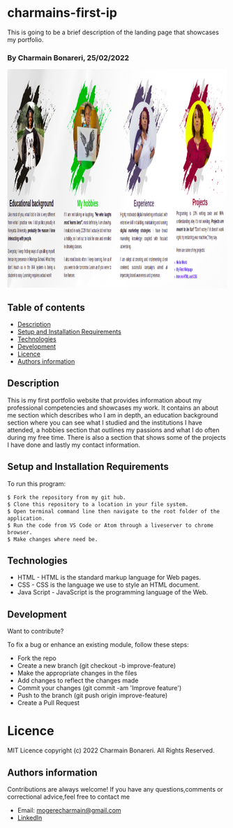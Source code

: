 # charmains-first-ip

This is going to be a brief description of the landing page that showcases my portfolio.
### By Charmain Bonareri, 25/02/2022

<img alt="Charmain's Portfolio" title="Charmain's Portfolio" src="./charmain-images/readmeimage.png" height="500">

## Table of contents
* [Description](#description)
* [Setup and Installation Requirements](#setup)
* [Technologies](#technologies)
* [Development](#development)
* [Licence](#licence)
* [Authors information](#contact)

## Description
<p>This is my first portfolio website that provides information about my professional competencies and showcases my work. It contains an about me section which describes who I am in depth, an education background section where you can see what I studied and the institutions I have attended, a hobbies section that outlines my passions and what I do often during my free time. There is also a section that shows some of the projects I have done and lastly my contact information.</p>
	
## Setup and Installation Requirements
To run this program:

```
$ Fork the repository from my git hub.
$ Clone this repository to a location in your file system.
$ Open terminal command line then navigate to the root folder of the application.
$ Run the code from VS Code or Atom through a liveserver to chrome browser.
$ Make changes where need be.
```

## Technologies
* HTML - HTML is the standard markup language for Web pages.
* CSS - CSS is the language we use to style an HTML document.
* Java Script - JavaScript is the programming language of the Web.

## Development
Want to contribute? 

To fix a bug or enhance an existing module, follow these steps:
- Fork the repo
- Create a new branch (git checkout -b improve-feature)
- Make the appropriate changes in the files
- Add changes to reflect the changes made
- Commit your changes (git commit -am 'Improve feature')
- Push to the branch (git push origin improve-feature)
- Create a Pull Request


# Licence
MIT Licence 
copyright (c) 2022 Charmain Bonareri. All Rights Reserved.

## Authors information
Contributions are always welcome! 
If you have any questions,comments or correctional advice,feel free to contact me
* Email: mogerecharmain@gmail.com
* [LinkedIn](https://www.linkedin.com/in/charmain-bonareri-71a209126/)